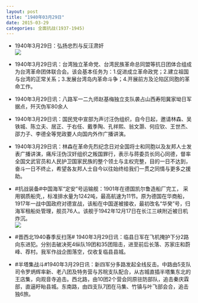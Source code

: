 ```yaml
---
layout: post
title: "1940年03月29日"
date: 2015-03-29
categories: 全面抗战(1937-1945)
---
```


<meta name="referrer" content="no-referrer" />

- 1940年3月29日：弘扬忠烈与反汪肃奸 <br/><img src="https://ww2.sinaimg.cn/large/aca367d8jw1eqmwe27k6mj211h0hm4bi.jpg" />

- 1940年3月29日讯：台湾独立革命党、台湾民族革命总同盟等抗日团体合组成为台湾革命团体联合会。该会基本任务为：1.促进成立革命政党；2.建立祖国与台湾的正常关系；3.发展台湾岛内革命斗争；4.开展前方及沦陷区同胞的革命工作。 

- 1940年3月29日讯：八路军一二九师赵基梅独立支队袭占山西寿阳冀家坳日军据点，歼灭伪军80余人 

- 1940年3月29日讯：国民党中宣部为声讨汪伪组织，自今日起，邀请林森、吴铁城、陈立夫、居正、于右任、戴季陶、孔祥熙、翁文灏、何应钦、王世杰、邵力子、李德全等党政要人向国内外作广播讲演。 

- 1940年3月29日讯：林森在革命先烈纪念日对全国将士和同胞以及友邦人士发表广播讲演，痛斥汪伪汉奸组织之叛国罪行，表示与蒋委员长同心同德，督率全国文武官员和人民护卫国家民族的整个领土与主权完整，目的一日不达到，奋斗一日不终止，希望各友邦人士自今以往始终给我们一贯之同情与更多之援助。 

- #抗战装备#中国海军“定安”号运输舰：1901年在德国凯尔鲁造船厂完工， 采用钢质船壳,，标准排水量为1242吨，最高航速为11节。原为德国在华商船，1917年一战中国政府对德宣战，该船在中国遂被接收，最初改名“华癸”号，归海军租船处管理，舰员76人。该舰于1942年12月17日在长江三峡附近被日机炸沉。  <br/><img src="https://ww4.sinaimg.cn/large/aca367d8jw1eqmdbud6i4j20a00jfgnm.jpg" />

- #晋西北1940春季反扫荡# 1940年3月29日讯：临县日军在飞机掩护下分2路向东进犯。分别击破决死4纵队19团和35团阻击，进至前后长落、苏家庄和蔚峰、荐村。我军作战企图落空，仅收复临县县城。 

- #半塔集战斗#1940年3月29日讯：新四军分多路发起全线反击。中路由5支队司令罗炳辉率新、老八团及特务营与苏皖支队配合，从古城直插半塔集东北的王店集，向观音寺追击。西北路，由10团2个营会同原驻防部队，追击秦庆霖部，直逼盱眙县城。东南路，由四支队7团在马集、竹镇与叶飞部会合，追击独6旅。 

